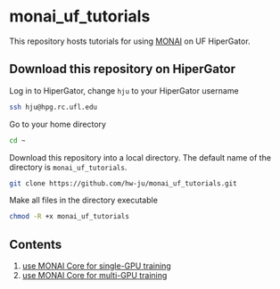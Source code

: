 # monai_uf_tutorials
This repository hosts tutorials for using [MONAI](https://monai.io/) on UF HiperGator. 

## Download this repository on HiperGator
Log in to HiperGator, change `hju` to your HiperGator username

```bash
ssh hju@hpg.rc.ufl.edu
```

Go to your home directory 

```bash
cd ~
``` 

Download this repository into a local directory. The default name of the directory is `monai_uf_tutorials`. 

```bash
git clone https://github.com/hw-ju/monai_uf_tutorials.git
```

Make all files in the directory executable

```bash
chmod -R +x monai_uf_tutorials
```

## Contents
1. [use MONAI Core for single-GPU training](./monaicore_singlegpu/)
2. [use MONAI Core for multi-GPU training](./monaicore_multigpu/)
